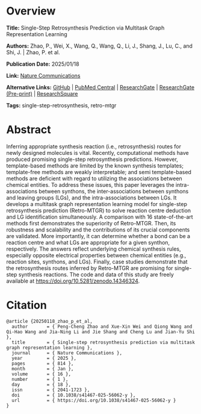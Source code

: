 # Overview
**Title:**
Single-Step Retrosynthesis Prediction via Multitask Graph Representation Learning

**Authors:**
Zhao, P., Wei, X., Wang, Q., Wang, Q., Li, J., Shang, J., Lu, C., and Shi, J. |
Zhao, P. et al.

**Publication Date:**
2025/01/18

**Link:**
[Nature Communications](https://www.nature.com/articles/s41467-025-56062-y)

**Alternative Links:**
[GitHub](https://github.com/zpczaizheli/Retro-MTGR) |
[PubMed Central](https://pmc.ncbi.nlm.nih.gov/articles/PMC11742932) |
[ResearchGate](https://www.researchgate.net/publication/370370868_Single-step_retrosynthesis_prediction_by_leveraging_commonly_preserved_substructures) |
[ResearchGate (Pre-print)](https://www.researchgate.net/publication/373725811_Retro-MTGR_Molecule_Retrosynthesis_Prediction_via_Multi-Task_Graph_Representation_Learning) |
[ResearchSquare](https://www.researchsquare.com/article/rs-3205328/v1)

**Tags:**
single-step-retrosynthesis, retro-mtgr


# Abstract
Inferring appropriate synthesis reaction (i.e., retrosynthesis) routes for newly designed molecules is vital.
Recently, computational methods have produced promising single-step retrosynthesis predictions.
However, template-based methods are limited by the known synthesis templates; template-free methods are weakly interpretable; and semi template-based methods are deficient with regard to utilizing the associations between chemical entities.
To address these issues, this paper leverages the intra-associations between synthons, the inter-associations between synthons and leaving groups (LGs), and the intra-associations between LGs.
It develops a multitask graph representation learning model for single-step retrosynthesis prediction (Retro-MTGR) to solve reaction centre deduction and LG identification simultaneously.
A comparison with 16 state-of-the-art methods first demonstrates the superiority of Retro-MTGR.
Then, its robustness and scalability and the contributions of its crucial components are validated.
More importantly, it can determine whether a bond can be a reaction centre and what LGs are appropriate for a given synthon, respectively.
The answers reflect underlying chemical synthesis rules, especially opposite electrical properties between chemical entities (e.g., reaction sites, synthons, and LGs).
Finally, case studies demonstrate that the retrosynthesis routes inferred by Retro-MTGR are promising for single-step synthesis reactions.
The code and data of this study are freely available at https://doi.org/10.5281/zenodo.14346324.


# Citation
```
@article {20250118_zhao_p_et_al,
  author       = { Peng-Cheng Zhao and Xue-Xin Wei and Qiong Wang and Qi-Hao Wang and Jia-Ning Li and Jie Shang and Cheng Lu and Jian-Yu Shi },
  title        = { Single-step retrosynthesis prediction via multitask graph representation learning },
  journal      = { Nature Communications },
  year         = { 2025 },
  pages        = { 814 },
  month        = { Jan },
  volume       = { 16 },
  number       = { 1 },
  day          = { 18 },
  issn         = { 2041-1723 },
  doi          = { 10.1038/s41467-025-56062-y },
  url          = { https://doi.org/10.1038/s41467-025-56062-y }
}
```
